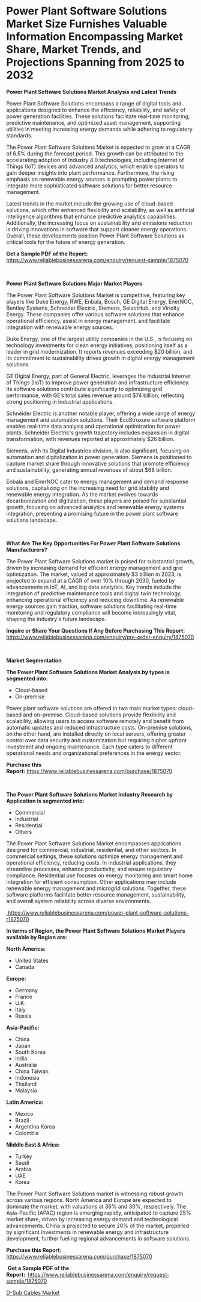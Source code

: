 <p><h1>Power Plant Software Solutions Market Size Furnishes Valuable Information Encompassing Market Share, Market Trends, and Projections Spanning from 2025 to 2032</h1></p><p><strong>Power Plant Software Solutions Market Analysis and Latest Trends</strong></p>
<p><p>Power Plant Software Solutions encompass a range of digital tools and applications designed to enhance the efficiency, reliability, and safety of power generation facilities. These solutions facilitate real-time monitoring, predictive maintenance, and optimized asset management, supporting utilities in meeting increasing energy demands while adhering to regulatory standards.</p><p>The Power Plant Software Solutions Market is expected to grow at a CAGR of 6.5% during the forecast period. This growth can be attributed to the accelerating adoption of Industry 4.0 technologies, including Internet of Things (IoT) devices and advanced analytics, which enable operators to gain deeper insights into plant performance. Furthermore, the rising emphasis on renewable energy sources is prompting power plants to integrate more sophisticated software solutions for better resource management.</p><p>Latest trends in the market include the growing use of cloud-based solutions, which offer enhanced flexibility and scalability, as well as artificial intelligence algorithms that enhance predictive analytics capabilities. Additionally, the increasing focus on sustainability and emissions reduction is driving innovations in software that support cleaner energy operations. Overall, these developments position Power Plant Software Solutions as critical tools for the future of energy generation.</p></p>
<p><strong>Get a Sample PDF of the Report:&nbsp;</strong> <a href="https://www.reliablebusinessarena.com/enquiry/request-sample/1875070?utm_campaign=2793&utm_medium=2&utm_source=Github&utm_content=ia&utm_term=07042025&utm_id=power-plant-software-solutions">https://www.reliablebusinessarena.com/enquiry/request-sample/1875070</a></p>
<p>&nbsp;</p>
<p><strong>Power Plant Software Solutions Major Market Players</strong></p>
<p><p>The Power Plant Software Solutions Market is competitive, featuring key players like Duke Energy, RWE, Enbala, Bosch, GE Digital Energy, EnerNOC, Bentley Systems, Schneider Electric, Siemens, SelectHub, and Viridity Energy. These companies offer various software solutions that enhance operational efficiency, assist in energy management, and facilitate integration with renewable energy sources.</p><p>Duke Energy, one of the largest utility companies in the U.S., is focusing on technology investments for clean energy initiatives, positioning itself as a leader in grid modernization. It reports revenues exceeding $20 billion, and its commitment to sustainability drives growth in digital energy management solutions.</p><p>GE Digital Energy, part of General Electric, leverages the Industrial Internet of Things (IIoT) to improve power generation and infrastructure efficiency. Its software solutions contribute significantly to optimizing grid performance, with GE’s total sales revenue around $74 billion, reflecting strong positioning in industrial applications.</p><p>Schneider Electric is another notable player, offering a wide range of energy management and automation solutions. Their EcoStruxure software platform enables real-time data analysis and operational optimization for power plants. Schneider Electric's growth trajectory includes expansion in digital transformation, with revenues reported at approximately $26 billion.</p><p>Siemens, with its Digital Industries division, is also significant, focusing on automation and digitalization in power generation. Siemens is positioned to capture market share through innovative solutions that promote efficiency and sustainability, generating annual revenues of about $68 billion.</p><p>Enbala and EnerNOC cater to energy management and demand response solutions, capitalizing on the increasing need for grid stability and renewable energy integration. As the market evolves towards decarbonization and digitization, these players are poised for substantial growth, focusing on advanced analytics and renewable energy systems integration, presenting a promising future in the power plant software solutions landscape.</p></p>
<p>&nbsp;</p>
<p><strong>What Are The Key Opportunities For Power Plant Software Solutions Manufacturers?</strong></p>
<p><p>The Power Plant Software Solutions market is poised for substantial growth, driven by increasing demand for efficient energy management and grid optimization. The market, valued at approximately $3 billion in 2023, is projected to expand at a CAGR of over 10% through 2030, fueled by advancements in IoT, AI, and big data analytics. Key trends include the integration of predictive maintenance tools and digital twin technology, enhancing operational efficiency and reducing downtime. As renewable energy sources gain traction, software solutions facilitating real-time monitoring and regulatory compliance will become increasingly vital, shaping the industry's future landscape.</p></p>
<p><strong>Inquire or Share Your Questions If Any Before Purchasing This Report:</strong> <a href="https://www.reliablebusinessarena.com/enquiry/pre-order-enquiry/1875070?utm_campaign=2793&utm_medium=2&utm_source=Github&utm_content=ia&utm_term=07042025&utm_id=power-plant-software-solutions">https://www.reliablebusinessarena.com/enquiry/pre-order-enquiry/1875070</a></p>
<p>&nbsp;</p>
<p><strong>Market Segmentation</strong></p>
<p><strong>The Power Plant Software Solutions Market Analysis by types is segmented into:</strong></p>
<p><ul><li>Cloud-based</li><li>On-premise</li></ul></p>
<p><p>Power plant software solutions are offered in two main market types: cloud-based and on-premise. Cloud-based solutions provide flexibility and scalability, allowing users to access software remotely and benefit from automatic updates and reduced infrastructure costs. On-premise solutions, on the other hand, are installed directly on local servers, offering greater control over data security and customization but requiring higher upfront investment and ongoing maintenance. Each type caters to different operational needs and organizational preferences in the energy sector.</p></p>
<p><strong>Purchase this Report:&nbsp;</strong><a href="https://www.reliablebusinessarena.com/purchase/1875070?utm_campaign=2793&utm_medium=2&utm_source=Github&utm_content=ia&utm_term=07042025&utm_id=power-plant-software-solutions">https://www.reliablebusinessarena.com/purchase/1875070</a></p>
<p>&nbsp;</p>
<p><strong>The Power Plant Software Solutions Market Industry Research by Application is segmented into:</strong></p>
<p><ul><li>Commercial</li><li>Industrial</li><li>Residential</li><li>Others</li></ul></p>
<p><p>The Power Plant Software Solutions Market encompasses applications designed for commercial, industrial, residential, and other sectors. In commercial settings, these solutions optimize energy management and operational efficiency, reducing costs. In industrial applications, they streamline processes, enhance productivity, and ensure regulatory compliance. Residential use focuses on energy monitoring and smart home integration for efficient consumption. Other applications may include renewable energy management and microgrid solutions. Together, these software platforms facilitate better resource management, sustainability, and overall system reliability across diverse environments.</p></p>
<p><a href="https://www.reliablebusinessarena.com/power-plant-software-solutions-r1875070?utm_campaign=2793&utm_medium=2&utm_source=Github&utm_content=ia&utm_term=07042025&utm_id=power-plant-software-solutions">&nbsp;https://www.reliablebusinessarena.com/power-plant-software-solutions-r1875070</a></p>
<p><strong>In terms of Region, the Power Plant Software Solutions Market Players available by Region are:</strong></p>
<p>
    <p> <strong> North America: </strong>
        <ul>
            <li>United States</li>
            <li>Canada</li>
        </ul>
        </p> 
    <p> <strong> Europe: </strong>
        <ul>
            <li>Germany</li>
            <li>France</li>
            <li>U.K.</li>
            <li>Italy</li>
            <li>Russia</li>
        </ul>
        </p> 
    <p> <strong> Asia-Pacific: </strong>
        <ul>
            <li>China</li>
            <li>Japan</li>
            <li>South Korea</li>
            <li>India</li>
            <li>Australia</li>
            <li>China Taiwan</li>
            <li>Indonesia</li>
            <li>Thailand</li>
            <li>Malaysia</li>
        </ul>
        </p> 
    <p> <strong> Latin America: </strong>
        <ul>
            <li>Mexico</li>
            <li>Brazil</li>
            <li>Argentina Korea</li>
            <li>Colombia</li>
        </ul>
        </p> 
    <p> <strong> Middle East & Africa: </strong>
        <ul>
            <li>Turkey</li>
            <li>Saudi</li>
            <li>Arabia</li>
            <li>UAE</li>
            <li>Korea</li>
        </ul>
    </p>
    </p>
<p><p>The Power Plant Software Solutions market is witnessing robust growth across various regions. North America and Europe are expected to dominate the market, with valuations at 36% and 30%, respectively. The Asia-Pacific (APAC) region is emerging rapidly, anticipated to capture 25% market share, driven by increasing energy demand and technological advancements. China is projected to secure 20% of the market, propelled by significant investments in renewable energy and infrastructure development, further fueling regional advancements in software solutions.</p></p>
<p><strong>Purchase this Report: </strong><a href="https://www.reliablebusinessarena.com/purchase/1875070?utm_campaign=2793&utm_medium=2&utm_source=Github&utm_content=ia&utm_term=07042025&utm_id=power-plant-software-solutions">https://www.reliablebusinessarena.com/purchase/1875070</a></p>
<p>&nbsp;<strong>Get a Sample PDF of the Report:&nbsp;&nbsp;</strong><a href="https://www.reliablebusinessarena.com/enquiry/request-sample/1875070?utm_campaign=2793&utm_medium=2&utm_source=Github&utm_content=ia&utm_term=07042025&utm_id=power-plant-software-solutions">https://www.reliablebusinessarena.com/enquiry/request-sample/1875070</a></p>
<p><strong></strong></p>
<p><p><a href="https://github.com/berbelsagwan/Market-Research-Report-List-1/blob/main/d-sub-cables-market.md?utm_campaign=2793&utm_medium=2&utm_source=Github&utm_content=ia&utm_term=07042025&utm_id=power-plant-software-solutions">D-Sub Cables Market</a></p></p>